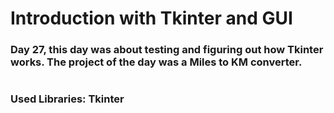 # Introduction with Tkinter and GUI

### Day 27, this day was about testing and figuring out how Tkinter works. The project of the day was a Miles to KM converter.
#
### Used Libraries: Tkinter